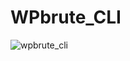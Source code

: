 # WPbrute_CLI


![wpbrute_cli](https://user-images.githubusercontent.com/128103079/226419308-891e5112-d015-403a-838f-0d3906dbd3c7.jpg)
